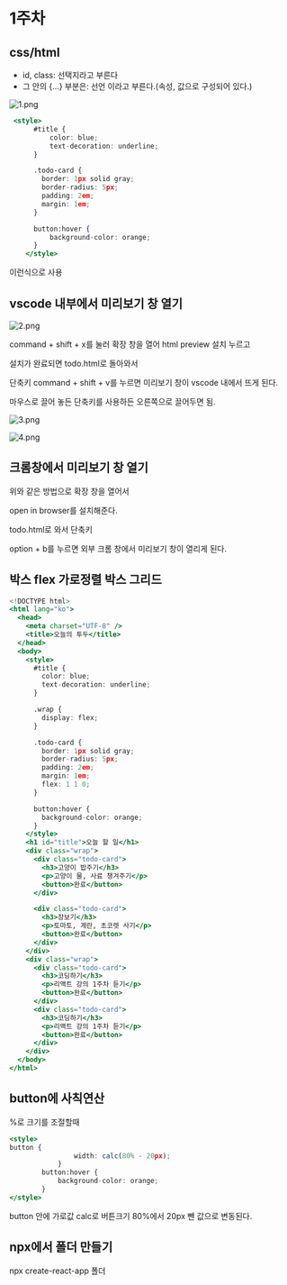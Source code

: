 # 1주차

## css/html

- id, class: 선택지라고 부른다
- 그 안의 {...} 부분은: 선언 이라고 부른다.(속성, 값으로 구성되어 있다.)

![1.png](1%E1%84%8C%E1%85%AE%E1%84%8E%E1%85%A1%20fd2c4bfc11544d8b8de0a55687433d57/%E1%84%89%E1%85%B3%E1%84%8F%E1%85%B3%E1%84%85%E1%85%B5%E1%86%AB%E1%84%89%E1%85%A3%E1%86%BA_2021-09-20_%E1%84%8B%E1%85%A9%E1%84%92%E1%85%AE_11.17.25.png)

```jsx
 <style>
      #title {
          color: blue;
          text-decoration: underline;
      }

      .todo-card {
        border: 1px solid gray;
        border-radius: 5px;
        padding: 2em;
        margin: 1em;
      }

      button:hover {
          background-color: orange;
      }
    </style>
```

이런식으로 사용

## vscode 내부에서 미리보기 창 열기

![2.png](1%E1%84%8C%E1%85%AE%E1%84%8E%E1%85%A1%20fd2c4bfc11544d8b8de0a55687433d57/%E1%84%89%E1%85%B3%E1%84%8F%E1%85%B3%E1%84%85%E1%85%B5%E1%86%AB%E1%84%89%E1%85%A3%E1%86%BA_2021-09-21_%E1%84%8B%E1%85%A9%E1%84%92%E1%85%AE_4.03.23.png)

command + shift + x를 눌러 확장 창을 열어 html preview 설치 누르고

설치가 완료되면 todo.html로 돌아와서

단축키 command + shift + v를 누르면 미리보기 창이 vscode 내에서 뜨게 된다.

마우스로 끌어 놓든 단축키를 사용하든 오른쪽으로 끌어두면 됨.

![3.png](1%E1%84%8C%E1%85%AE%E1%84%8E%E1%85%A1%20fd2c4bfc11544d8b8de0a55687433d57/%E1%84%89%E1%85%B3%E1%84%8F%E1%85%B3%E1%84%85%E1%85%B5%E1%86%AB%E1%84%89%E1%85%A3%E1%86%BA_2021-09-21_%E1%84%8B%E1%85%A9%E1%84%92%E1%85%AE_4.03.41.png)

![4.png](1%E1%84%8C%E1%85%AE%E1%84%8E%E1%85%A1%20fd2c4bfc11544d8b8de0a55687433d57/%E1%84%89%E1%85%B3%E1%84%8F%E1%85%B3%E1%84%85%E1%85%B5%E1%86%AB%E1%84%89%E1%85%A3%E1%86%BA_2021-09-21_%E1%84%8B%E1%85%A9%E1%84%92%E1%85%AE_4.04.54.png)

## 크롬창에서 미리보기 창 열기

위와 같은 방법으로 확장 창을 열어서 

open in browser를 설치해준다. 

todo.html로 와서 단축키

option + b를 누르면 외부 크롬 창에서 미리보기 창이 열리게 된다.

## 박스 flex 가로정렬 박스 그리드

```jsx
<!DOCTYPE html>
<html lang="ko">
  <head>
    <meta charset="UTF-8" />
    <title>오늘의 투두</title>
  </head>
  <body>
    <style>
      #title {
        color: blue;
        text-decoration: underline;
      }

      .wrap {
        display: flex;
      }

      .todo-card {
        border: 1px solid gray;
        border-radius: 5px;
        padding: 2em;
        margin: 1em;
        flex: 1 1 0;
      }

      button:hover {
        background-color: orange;
      }
    </style>
    <h1 id="title">오늘 할 일</h1>
    <div class="wrap">
      <div class="todo-card">
        <h3>고양이 밥주기</h3>
        <p>고양이 물, 사료 챙겨주기</p>
        <button>완료</button>
      </div>

      <div class="todo-card">
        <h3>장보기</h3>
        <p>토마토, 계란, 초코렛 사기</p>
        <button>완료</button>
      </div>
    </div>
    <div class="wrap">
      <div class="todo-card">
        <h3>코딩하기</h3>
        <p>리액트 강의 1주차 듣기</p>
        <button>완료</button>
      </div>
      <div class="todo-card">
        <h3>코딩하기</h3>
        <p>리액트 강의 1주차 듣기</p>
        <button>완료</button>
      </div>
    </div>
  </body>
</html>
```

## button에 사칙연산

%로 크기를 조절할때

```jsx
<style>
button {
                width: calc(80% - 20px);
            }
        button:hover {
            background-color: orange;
        }
</style>
```

button 안에 가로값 calc로 버튼크기 80%에서 20px  뺀 값으로 변동된다.

## npx에서 폴더 만들기

npx create-react-app 폴더

##
